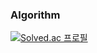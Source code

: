 ### Algorithm
[![Solved.ac 프로필](http://mazassumnida.wtf/api/v2/generate_badge?boj=dlwlstn0508)](https://solved.ac/dlwlstn0508)

